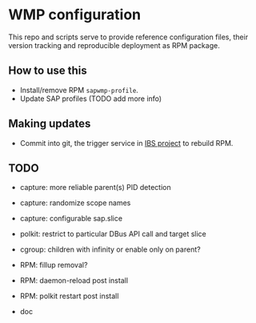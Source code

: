 # WMP configuration

This repo and scripts serve to provide reference configuration files, their
version tracking and reproducible deployment as RPM package.

## How to use this

  * Install/remove RPM `sapwmp-profile`.
  * Update SAP profiles (TODO add more info)

## Making updates

  * Commit into git, the trigger service in [IBS project](https://build.suse.de/package/show/home:mkoutny:wmp/sapwmp-profile)
    to rebuild RPM.

## TODO

  * capture: more reliable parent(s) PID detection
  * capture: randomize scope names
  * capture: configurable sap.slice

  * polkit: restrict to particular DBus API call and target slice

  * cgroup: children with infinity or enable only on parent?

  * RPM: fillup removal?
  * RPM: daemon-reload post install
  * RPM: polkit restart post install

  * doc

